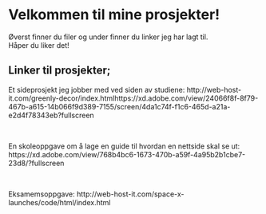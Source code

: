 <h1>Velkommen til mine prosjekter!</h1>

<p>Øverst finner du filer og under finner du linker jeg har lagt til. </br>
Håper du liker det!</p>

<h2>Linker til prosjekter;</h2>

<p>Et sideprosjekt jeg jobber med ved siden av studiene:
http://web-host-it.com/greenly-decor/index.htmlhttps://xd.adobe.com/view/24066f8f-8f79-467b-a615-14b066f9d389-7155/screen/4da1c74f-f1c6-465d-a21a-e2d4f78343eb?fullscreen</p>
</br>

<p>En skoleoppgave om å lage en guide til hvordan en nettside skal se ut:
https://xd.adobe.com/view/768b4bc6-1673-470b-a59f-4a95b2b1cbe7-23d8/?fullscreen</p>
</br>

<p>Eksamemsoppgave:
http://web-host-it.com/space-x-launches/code/html/index.html</p>
</br>
